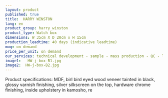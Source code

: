 ```yaml
---
layout: product
published: true
title:  HARRY WINSTON
lang: en
product_group: harry_winston
product_type: Watch box
dimensions: W 35cm X D 20cm x H 15cm
production_leadtime: 40 days (indicative leadtime)
moq: on demand
price_per_unit: on demand
our_services: technical development - sample - mass production - QC - logistic - shipping
image1:   HW-j-box-B1.jpg
image2:  HW-j-box-B2.jpg
---
```

Product specifications: MDF, birl bird eyed wood veneer tainted in black, glossy varnish finishing, silver silkscreen on the top, hardware chrome finishing, inside upholstery in kamosho, re

